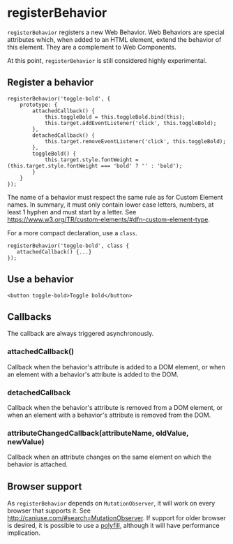 # registerBehavior

`registerBehavior` registers a new Web Behavior. Web Behaviors are special attributes which, when added to an HTML element, extend the behavior of this element. They are a complement to Web Components.

At this point, `registerBehavior` is still considered highly experimental.

## Register a behavior

```
registerBehavior('toggle-bold', {
    prototype: {
        attachedCallback() {
            this.toggleBold = this.toggleBold.bind(this);
            this.target.addEventListener('click', this.toggleBold);
        },
        detachedCallback() {
            this.target.removeEventListener('click', this.toggleBold);
        },
        toggleBold() {
            this.target.style.fontWeight = (this.target.style.fontWeight === 'bold' ? '' : 'bold');
        }
    }
});
```

The name of a behavior must respect the same rule as for Custom Element names. In summary, it must only contain lower
case letters, numbers, at least 1 hyphen and must start by a letter. See https://www.w3.org/TR/custom-elements/#dfn-custom-element-type.

For a more compact declaration, use a `class`.

```
registerBehavior('toggle-bold', class {
   attachedCallback() {...}
});
```

## Use a behavior

```
<button toggle-bold>Toggle bold</button>
```

## Callbacks

The callback are always triggered asynchronously.

### attachedCallback()

Callback when the behavior's attribute is added to a DOM element, or when an element with a behavior's attribute is
added to the DOM.

### detachedCallback

Callback when the behavior's attribute is removed from a DOM element, or when an element with a behavior's attribute is removed from the DOM.

### attributeChangedCallback(attributeName, oldValue, newValue)

Callback when an attribute changes on the same element on which the behavior is attached.

## Browser support

As `registerBehavior` depends on `MutationObserver`, it will work on every browser that supports it. See http://caniuse.com/#search=MutationObserver. If support for older browser is desired, it is possible to use a [polyfill](https://github.com/Polymer/MutationObservers), although it will have performance implication.

